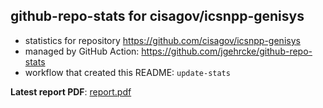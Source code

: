 ## github-repo-stats for cisagov/icsnpp-genisys

- statistics for repository https://github.com/cisagov/icsnpp-genisys
- managed by GitHub Action: https://github.com/jgehrcke/github-repo-stats
- workflow that created this README: `update-stats`

**Latest report PDF**: [report.pdf](https://github.com/idaholab/repository-statistics/raw/main/cisagov/icsnpp-genisys/latest-report/report.pdf)

